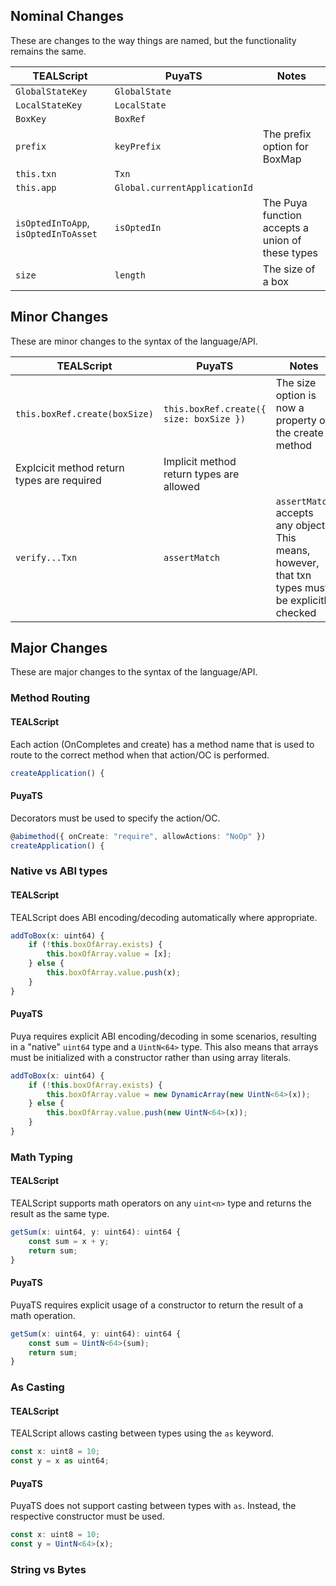 ## Nominal Changes

These are changes to the way things are named, but the functionality remains the same.

| TEALScript                           | PuyaTS                        | Notes                                            |
| ------------------------------------ | ----------------------------- | ------------------------------------------------ |
| `GlobalStateKey`                     | `GlobalState`                 |                                                  |
| `LocalStateKey`                      | `LocalState`                  |                                                  |
| `BoxKey`                             | `BoxRef`                      |                                                  |
| `prefix`                             | `keyPrefix`                   | The prefix option for BoxMap                     |
| `this.txn`                           | `Txn`                         |                                                  |
| `this.app`                           | `Global.currentApplicationId` |                                                  |
| `isOptedInToApp`, `isOptedInToAsset` | `isOptedIn`                   | The Puya function accepts a union of these types |
| `size`                               | `length`                      | The size of a box                                |

## Minor Changes

These are minor changes to the syntax of the language/API.

| TEALScript                                 | PuyaTS                                   | Notes                                                                                            |
| ------------------------------------------ | ---------------------------------------- | ------------------------------------------------------------------------------------------------ |
| `this.boxRef.create(boxSize)`              | `this.boxRef.create({ size: boxSize })`  | The size option is now a property of the create method                                           |
| Explcicit method return types are required | Implicit method return types are allowed |                                                                                                  |
| `verify...Txn`                             | `assertMatch`                            | `assertMatch` accepts any object. This means, however, that txn types must be explicitly checked |

## Major Changes

These are major changes to the syntax of the language/API.

### Method Routing

#### TEALScript

Each action (OnCompletes and create) has a method name that is used to route to the correct method when that action/OC is performed.

```ts
createApplication() {
```

#### PuyaTS

Decorators must be used to specify the action/OC.

```ts
@abimethod({ onCreate: "require", allowActions: "NoOp" })
createApplication() {
```

### Native vs ABI types

#### TEALScript

TEALScript does ABI encoding/decoding automatically where appropriate.

```ts
addToBox(x: uint64) {
    if (!this.boxOfArray.exists) {
        this.boxOfArray.value = [x];
    } else {
        this.boxOfArray.value.push(x);
    }
}
```

#### PuyaTS

Puya requires explicit ABI encoding/decoding in some scenarios, resulting in a "native" `uint64` type and a `UintN<64>` type. This also means that arrays must be initialized with a constructor rather than using array literals.

```ts
addToBox(x: uint64) {
    if (!this.boxOfArray.exists) {
        this.boxOfArray.value = new DynamicArray(new UintN<64>(x));
    } else {
        this.boxOfArray.value.push(new UintN<64>(x));
    }
}
```

### Math Typing

#### TEALScript

TEALScript supports math operators on any `uint<n>` type and returns the result as the same type.

```ts
getSum(x: uint64, y: uint64): uint64 {
    const sum = x + y;
    return sum;
}
```

#### PuyaTS

PuyaTS requires explicit usage of a constructor to return the result of a math operation.

```ts
getSum(x: uint64, y: uint64): uint64 {
    const sum = UintN<64>(sum);
    return sum;
}
```

### As Casting

#### TEALScript

TEALScript allows casting between types using the `as` keyword.

```ts
const x: uint8 = 10;
const y = x as uint64;
```

#### PuyaTS

PuyaTS does not support casting between types with `as`. Instead, the respective constructor must be used.

```ts
const x: uint8 = 10;
const y = UintN<64>(x);
```

### String vs Bytes

